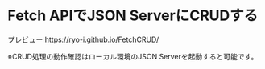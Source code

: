 # Fetch APIでJSON ServerにCRUDする


プレビュー
https://ryo-i.github.io/FetchCRUD/

※CRUD処理の動作確認はローカル環境のJSON Serverを起動すると可能です。